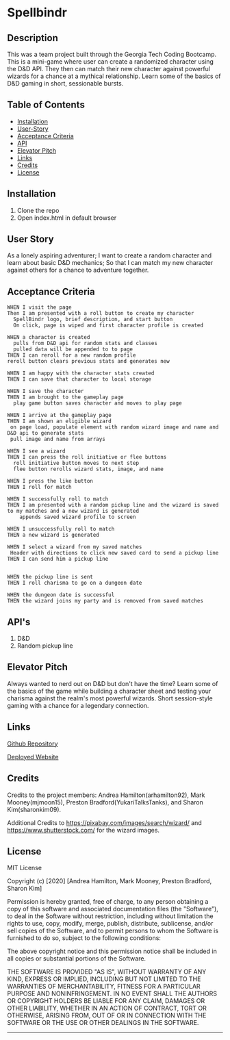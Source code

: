 # Spellbindr

## Description
This was a team project built through the Georgia Tech Coding Bootcamp. This is a mini-game where user can create a randomized character using the D&D API. They then can match their new character against powerful wizards for a chance at a mythical relationship. Learn some of the basics of D&D gaming in short, sessionable bursts. 

## Table of Contents
* [Installation](#installation)
* [User-Story](#user-story)
* [Acceptance Criteria](#acceptance-criteria)
* [API](#api's)
* [Elevator Pitch](#elevator-pitch)
* [Links](#links)
* [Credits](#credits)
* [License](#license)


## Installation

1. Clone the repo
2. Open index.html in default browser


## User Story
  As a lonely aspiring adventurer; 
  I want to create a random character and learn about basic D&D mechanics;
  So that I can match my new character against others for a chance to adventure together.

## Acceptance Criteria
```
WHEN I visit the page 
Then I am presented with a roll button to create my character
  SpellBindr logo, brief description, and start button 
  On click, page is wiped and first character profile is created

WHEN a character is created
  pulls from D&D api for random stats and classes
  pulled data will be appended to to page
THEN I can reroll for a new random profile
reroll button clears previous stats and generates new

WHEN I am happy with the character stats created
THEN I can save that character to local storage

WHEN I save the character
THEN I am brought to the gameplay page
  play game button saves character and moves to play page

WHEN I arrive at the gameplay page
THEN I am shown an eligible wizard
 on page load, populate element with random wizard image and name and D&D api to generate stats
 pull image and name from arrays

WHEN I see a wizard
THEN I can press the roll initiative or flee buttons
  roll initiative button moves to next step
  flee button rerolls wizard stats, image, and name

WHEN I press the like button
THEN I roll for match

WHEN I successfully roll to match
THEN I am presented with a random pickup line and the wizard is saved to my matches and a new wizard is generated
    appends saved wizard profile to screen

WHEN I unsuccessfully roll to match
THEN a new wizard is generated

WHEN I select a wizard from my saved matches
 Header with directions to click new saved card to send a pickup line
THEN I can send him a pickup line
    

WHEN the pickup line is sent
THEN I roll charisma to go on a dungeon date

WHEN the dungeon date is successful
THEN the wizard joins my party and is removed from saved matches
```
## API's 
  1. D&D
  2. Random pickup line
       
## Elevator Pitch
Always wanted to nerd out on D&D but don't have the time? Learn some of the basics of the game while building a character sheet and testing your charisma against the realm's most powerful wizards. Short session-style gaming with a chance for a legendary connection.


## Links
[Github Repository](https://github.com/arhamilton92/spellbindr)

[Deployed Website](https://arhamilton92.github.io/spellbindr/)

## Credits
Credits to the project members: Andrea Hamilton(arhamilton92), Mark Mooney(mjmoon15), Preston Bradford(YukariTalksTanks), and Sharon Kim(sharonkim09).

Additional Credits to https://pixabay.com/images/search/wizard/ and https://www.shutterstock.com/ for the wizard images. 
## License

MIT License

Copyright (c) [2020] [Andrea Hamilton, Mark Mooney, Preston Bradford, Sharon Kim]

Permission is hereby granted, free of charge, to any person obtaining a copy
of this software and associated documentation files (the "Software"), to deal
in the Software without restriction, including without limitation the rights
to use, copy, modify, merge, publish, distribute, sublicense, and/or sell
copies of the Software, and to permit persons to whom the Software is
furnished to do so, subject to the following conditions:

The above copyright notice and this permission notice shall be included in all
copies or substantial portions of the Software.

THE SOFTWARE IS PROVIDED "AS IS", WITHOUT WARRANTY OF ANY KIND, EXPRESS OR
IMPLIED, INCLUDING BUT NOT LIMITED TO THE WARRANTIES OF MERCHANTABILITY,
FITNESS FOR A PARTICULAR PURPOSE AND NONINFRINGEMENT. IN NO EVENT SHALL THE
AUTHORS OR COPYRIGHT HOLDERS BE LIABLE FOR ANY CLAIM, DAMAGES OR OTHER
LIABILITY, WHETHER IN AN ACTION OF CONTRACT, TORT OR OTHERWISE, ARISING FROM,
OUT OF OR IN CONNECTION WITH THE SOFTWARE OR THE USE OR OTHER DEALINGS IN THE
SOFTWARE.


---
